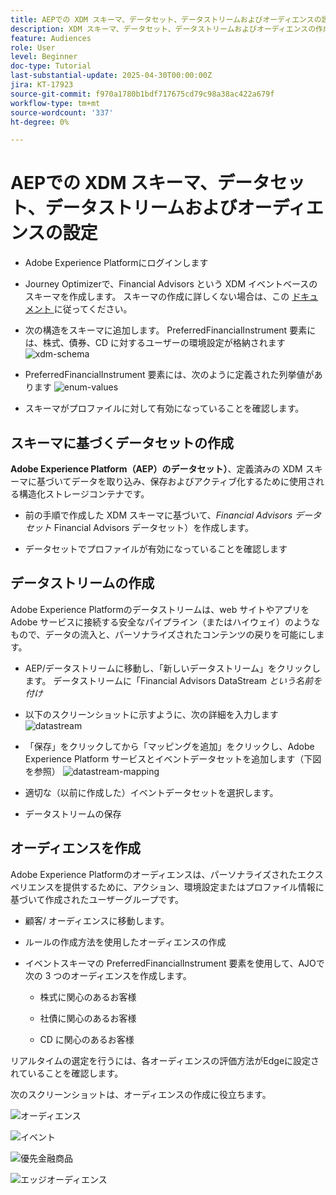 ```yaml
---
title: AEPでの XDM スキーマ、データセット、データストリームおよびオーディエンスの設定
description: XDM スキーマ、データセット、データストリームおよびオーディエンスの作成
feature: Audiences
role: User
level: Beginner
doc-type: Tutorial
last-substantial-update: 2025-04-30T00:00:00Z
jira: KT-17923
source-git-commit: f970a1780b1bdf717675cd79c98a38ac422a679f
workflow-type: tm+mt
source-wordcount: '337'
ht-degree: 0%

---
```



# AEPでの XDM スキーマ、データセット、データストリームおよびオーディエンスの設定

* Adobe Experience Platformにログインします

* Journey Optimizerで、Financial Advisors という XDM イベントベースのスキーマを作成します。 スキーマの作成に詳しくない場合は、この [ ドキュメント ](https://experienceleague.adobe.com/en/docs/experience-platform/xdm/tutorials/create-schema-ui) に従ってください。

* 次の構造をスキーマに追加します。 PreferredFinancialInstrument 要素には、株式、債券、CD に対するユーザーの環境設定が格納されます
  ![xdm-schema](assets/xdm-schema.png)

* PreferredFinancialInstrument 要素には、次のように定義された列挙値があります
  ![enum-values](assets/enum-values.png)

* スキーマがプロファイルに対して有効になっていることを確認します。

## スキーマに基づくデータセットの作成

**Adobe Experience Platform（AEP）のデータセット）**、定義済みの XDM スキーマに基づいてデータを取り込み、保存およびアクティブ化するために使用される構造化ストレージコンテナです。

* 前の手順で作成した XDM スキーマに基づいて、_Financial Advisors データセット_ Financial Advisors データセット）を作成します。

* データセットでプロファイルが有効になっていることを確認します

## データストリームの作成

Adobe Experience Platformのデータストリームは、web サイトやアプリをAdobe サービスに接続する安全なパイプライン（またはハイウェイ）のようなもので、データの流入と、パーソナライズされたコンテンツの戻りを可能にします。

* AEP/データストリームに移動し、「新しいデータストリーム」をクリックします。 データストリームに「Financial Advisors DataStream _という名前を付け_

* 以下のスクリーンショットに示すように、次の詳細を入力します
  ![datastream](assets/datastream.png)
* 「保存」をクリックしてから「マッピングを追加」をクリックし、Adobe Experience Platform サービスとイベントデータセットを追加します（下図を参照）
  ![datastream-mapping](assets/datastream-service.png)

* 適切な（以前に作成した）イベントデータセットを選択します。

* データストリームの保存

## オーディエンスを作成

Adobe Experience Platformのオーディエンスは、パーソナライズされたエクスペリエンスを提供するために、アクション、環境設定またはプロファイル情報に基づいて作成されたユーザーグループです。

* 顧客/ オーディエンスに移動します。
* ルールの作成方法を使用したオーディエンスの作成

* イベントスキーマの PreferredFinancialInstrument 要素を使用して、AJOで次の 3 つのオーディエンスを作成します。

   * 株式に関心のあるお客様

   * 社債に関心のあるお客様

   * CD に関心のあるお客様

リアルタイムの選定を行うには、各オーディエンスの評価方法がEdgeに設定されていることを確認します。

次のスクリーンショットは、オーディエンスの作成に役立ちます。

![ オーディエンス ](assets/rule-based-audience.png)

![ イベント ](assets/event-attribute.png)


![ 優先金融商品 ](assets/stock-customers.png)

![ エッジオーディエンス ](assets/audience-edge.png)
